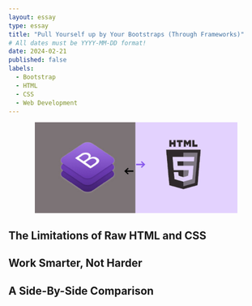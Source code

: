 ```yaml
---
layout: essay
type: essay
title: "Pull Yourself up by Your Bootstraps (Through Frameworks)"
# All dates must be YYYY-MM-DD format!
date: 2024-02-21
published: false
labels:
  - Bootstrap
  - HTML
  - CSS
  - Web Development
---
```

<p align="center">
  <img src="../img/bootstrap.jpg" alt="bootstrap-versus-html" width="400"/>
</p>

## The Limitations of Raw HTML and CSS

  

## Work Smarter, Not Harder



## A Side-By-Side Comparison
